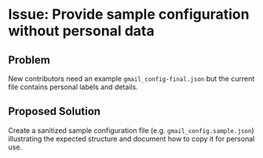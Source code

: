 # Issue: Provide sample configuration without personal data

## Problem

New contributors need an example `gmail_config-final.json` but the current file contains personal labels and details.

## Proposed Solution

Create a sanitized sample configuration file (e.g. `gmail_config.sample.json`) illustrating the expected structure and document how to copy it for personal use.
